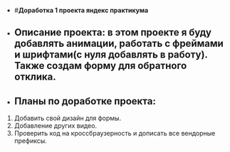 * #**Доработка 1 проекта яндекс практикума**
* ## **Описание проекта:** в этом проекте я буду добавлять анимации, работать с фреймами и шрифтами(с нуля добавлять в работу). Также создам форму для обратного отклика.
* ## **Планы по доработке проекта:** 
1. Добавить свой дизайн для формы.
2. Добавление других видео.
3. Проверить код на кроссбраузерность и дописать все вендорные префиксы.